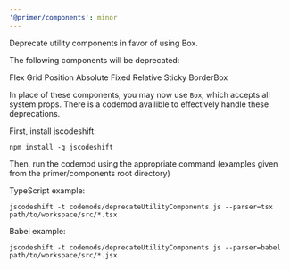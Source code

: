 ```yaml
---
'@primer/components': minor
---
```


Deprecate utility components in favor of using Box.

The following components will be deprecated:

Flex
Grid
Position
Absolute
Fixed
Relative
Sticky
BorderBox

In place of these components, you may now use `Box`, which accepts all system props. There is a codemod availible to effectively handle these deprecations.

First, install jscodeshift:

```shell
npm install -g jscodeshift
```

Then, run the codemod using the appropriate command (examples given from the primer/components root directory)

TypeScript example:

```shell
jscodeshift -t codemods/deprecateUtilityComponents.js --parser=tsx path/to/workspace/src/*.tsx
```

Babel example:
```shell
jscodeshift -t codemods/deprecateUtilityComponents.js --parser=babel path/to/workspace/src/*.jsx
```
